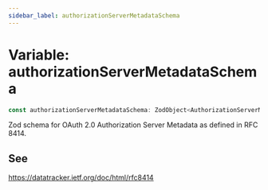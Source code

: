 ```yaml
---
sidebar_label: authorizationServerMetadataSchema
---
```


# Variable: authorizationServerMetadataSchema

```ts
const authorizationServerMetadataSchema: ZodObject<AuthorizationServerMetadata>;
```

Zod schema for OAuth 2.0 Authorization Server Metadata as defined in RFC 8414.

## See

https://datatracker.ietf.org/doc/html/rfc8414
